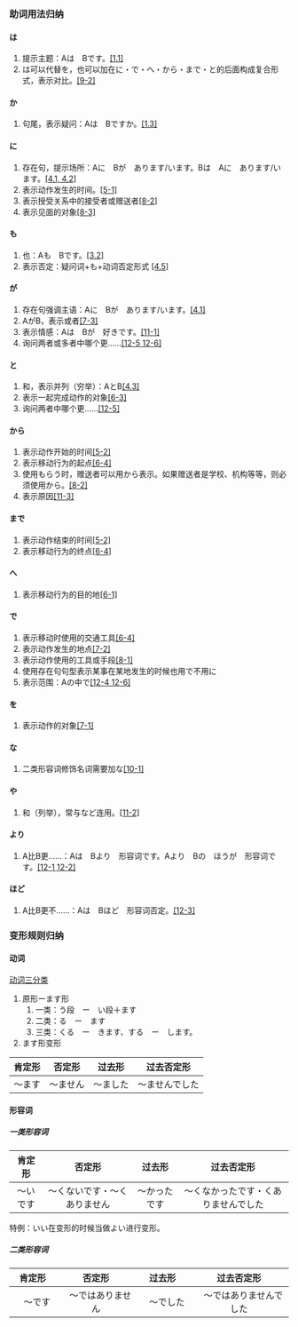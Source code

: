 ### 助词用法归纳

#### は
1. 提示主题：Aは　Bです。[[1.1]](note.md#1-aは-bです)
2. は可以代替を，也可以加在に・で・へ・から・まで・と的后面构成复合形式，表示对比。[[9-2]](note.md#2は表示对比)

#### か
1. 句尾，表示疑问：Aは　Bですか。[[1.3]](note.md#3-aは-bですか)

#### に
1. 存在句，提示场所：Aに　Bが　あります/います。Bは　Aに　あります/います。[[4.1, 4.2]](note.md#1aに-bが-ありますいます)
2. 表示动作发生的时间。[[5-1]](note.md#1n時間に-v)
3. 表示授受关系中的接受者或赠送者[[8-2]](note.md#2あげる・もらう・くれる)
4. 表示见面的对象[[8-3]](note.md#3aに-会います)

#### も
1. 也：Aも　Bです。[[3.2]](note.md#2aも-bです)
2. 表示否定：疑问词+も+动词否定形式 [[4.5]](note.md#5疑问词も动词否定形式)

#### が
1. 存在句强调主语：Aに　Bが　あります/います。[[4.1]](note.md#1aに-bが-ありますいます)
2. AがB，表示或者[[7-3]](note.md#3aがb)
3. 表示情感：Aは　Bが　好きです。[[11-1]](note.md#1aは-bが-一类形容词二类形容词です)
4. 询问两者或多者中哪个更……[[12-5 12-6]](note.md#5aと-bと-どちらが-形容词ですか)

#### と
1. 和，表示并列（穷举）：AとB[[4.3]](note.md#3aとb)
2. 表示一起完成动作的对象[[6-3]](note.md#3a人と-v)
3. 询问两者中哪个更……[[12-5]](note.md#5aと-bと-どちらが-形容词ですか)

#### から
1. 表示动作开始的时间[[5-2]](note.md#2n1時間から-n2時間まで-v)
2. 表示移动行为的起点[[6-4]](note.md#2n1場所から-n2場所まで-v)
3. 使用もらう时，赠送者可以用から表示。如果赠送者是学校、机构等等，则必须使用から。[[8-2]](note.md#2あげる・もらう・くれる)
4. 表示原因[[11-3]](note.md#3からだから)
   
#### まで
1. 表示动作结束的时间[[5-2]](note.md#2n1時間から-n2時間まで-v)
2. 表示移动行为的终点[[6-4]](note.md#2n1場所から-n2場所まで-v)

#### へ
1. 表示移动行为的目的地[[6-1]](note.md#1n場所へ-v)

#### で
1. 表示移动时使用的交通工具[[6-4]](note.md#4n交通機関で-v)
2. 表示动作发生的地点[[7-2]](note.md#2n場所で-v)
3. 表示动作使用的工具或手段[[8-1]](note.md#1nで-v)
4. 使用存在句句型表示某事在某地发生的时候也用で不用に
5. 表示范围：Aの中で[[12-4 12-6]](note.md#4aの中で-bが-いちばん-形容词です)

#### を
1. 表示动作的对象[[7-1]](note.md#1nをv)

#### な
1. 二类形容词修饰名词需要加な[[10-1]](note.md#1二类形容词--な--n)

#### や
1. 和（列举），常与など连用。[[11-2]](note.md#2aやb)

#### より
1. A比B更……：Aは　Bより　形容词です。Aより　Bの　ほうが　形容词です。[[12-1 12-2]](note.md#1aは-bより-形容词です)

#### ほど　
1. A比B更不……：Aは　Bほど　形容词否定。[[12-3]](note.md#3aは-bほど-形容词否定)

### 变形规则归纳
#### 动词
[动词三分类](note.md#动词三分类)
1. 原形ーます形
   1. 一类：う段　ー　い段＋ます
   2. 二类：る　ー　ます
   3. 三类：くる　ー　きます、する　ー　します。
2. ます形变形

| 肯定形 |  否定形  |  过去形  |   过去否定形   |
| :----: | :------: | :------: | :------------: |
| ～ます | ～ません | ～ました | ～ませんでした |

#### 形容词

##### 一类形容词
| 肯定形 |  否定形  |  过去形  |   过去否定形   |
| :----: | :------: | :------: | :------------: |
| ～いです | ～くないです・～くありません | ～かったです | ～くなかったです・くありませんでした |

特例：いい在变形的时候当做よい进行变形。
##### 二类形容词
| 肯定形 |  否定形  |  过去形  |   过去否定形   |
| :----: | :------: | :------: | :------------: |
|　～です　|　～ではありません　|　～でした　|　～ではありませんでした　| 